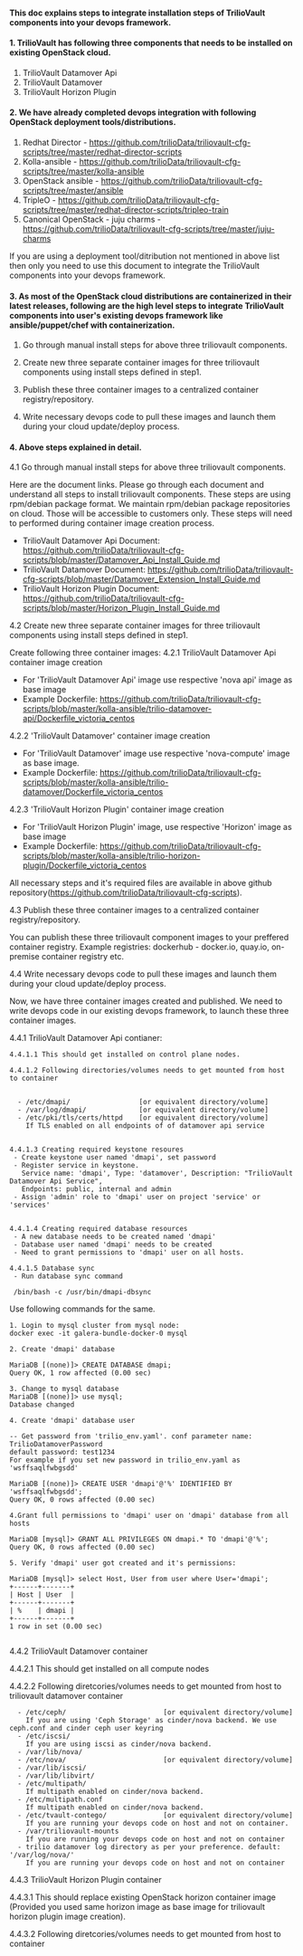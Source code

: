 #### This doc explains steps to integrate installation steps of TrilioVault components into your devops framework.


#### 1. TrilioVault has following three components that needs to be installed on existing OpenStack cloud.
1. TrilioVault Datamover Api
2. TrilioVault Datamover
3. TrilioVault Horizon Plugin


#### 2. We have already completed devops integration with following OpenStack deployment tools/distributions.
1. Redhat Director  - https://github.com/trilioData/triliovault-cfg-scripts/tree/master/redhat-director-scripts
2. Kolla-ansible  - https://github.com/trilioData/triliovault-cfg-scripts/tree/master/kolla-ansible
3. OpenStack ansible - https://github.com/trilioData/triliovault-cfg-scripts/tree/master/ansible
4. TripleO  - https://github.com/trilioData/triliovault-cfg-scripts/tree/master/redhat-director-scripts/tripleo-train
5. Canonical OpenStack - juju charms - https://github.com/trilioData/triliovault-cfg-scripts/tree/master/juju-charms

If you are using a deployment tool/ditribution not mentioned in above list then only you need to use this document to integrate the TrilioVault components into your devops framework.



#### 3. As most of the OpenStack cloud distributions are containerized in their latest releases, following are the high level steps to integrate TrilioVault components into user's existing devops framework like ansible/puppet/chef with containerization.

1. Go through manual install steps for above three triliovault components.

2. Create new three separate container images for three triliovault components using install steps defined in step1.

3. Publish these three container images to a centralized container registry/repository.

4. Write necessary devops code to pull these images and launch them during your cloud update/deploy process.



#### 4. Above steps explained in detail.

4.1 Go through manual install steps for above three triliovault components.

Here are the document links. Please go through each document and understand all steps to install triliovault
components. These steps are using rpm/debian package format.
We maintain rpm/debian package repositories on cloud. Those will be accessible to customers only.
These steps will need to performed during container image creation process.

 - TrilioVault Datamover Api Document: https://github.com/trilioData/triliovault-cfg-scripts/blob/master/Datamover_Api_Install_Guide.md
 - TrilioVault Datamover Document: https://github.com/trilioData/triliovault-cfg-scripts/blob/master/Datamover_Extension_Install_Guide.md
 - TrilioVault Horizon Plugin Document: https://github.com/trilioData/triliovault-cfg-scripts/blob/master/Horizon_Plugin_Install_Guide.md

 4.2 Create new three separate container images for three triliovault components using install steps defined in step1.

Create following three container images:
4.2.1 TrilioVault Datamover Api container image creation
- For 'TrilioVault Datamover Api' image use respective 'nova api' image as base image
- Example Dockerfile: https://github.com/trilioData/triliovault-cfg-scripts/blob/master/kolla-ansible/trilio-datamover-api/Dockerfile_victoria_centos


4.2.2 'TrilioVault Datamover' container image creation
- For 'TrilioVault Datamover' image use respective 'nova-compute' image as base image.
- Example Dockerfile:
https://github.com/trilioData/triliovault-cfg-scripts/blob/master/kolla-ansible/trilio-datamover/Dockerfile_victoria_centos


4.2.3 'TrilioVault Horizon Plugin' container image creation
- For 'TrilioVault Horizon Plugin' image, use respective 'Horizon' image as base image
- Example Dockerfile:
https://github.com/trilioData/triliovault-cfg-scripts/blob/master/kolla-ansible/trilio-horizon-plugin/Dockerfile_victoria_centos

All necessary steps and it's required files are available in above github repository(https://github.com/trilioData/triliovault-cfg-scripts).


4.3 Publish these three container images to a centralized container registry/repository.

You can publish these three triliovault component images to your preffered container registry.
Example registries: dockerhub - docker.io, quay.io, on-premise container registry etc.



4.4 Write necessary devops code to pull these images and launch them during your cloud update/deploy process.

Now, we have three container images created and published. We need to write devops code in our existing devops framework, to launch these three container images.

  4.4.1 TrilioVault Datamover Api contianer:


    4.4.1.1 This should get installed on control plane nodes.

    4.4.1.2 Following directories/volumes needs to get mounted from host to container

    
      - /etc/dmapi/                 [or equivalent directory/volume]
      - /var/log/dmapi/             [or equivalent directory/volume]
      - /etc/pki/tls/certs/httpd    [or equivalent directory/volume]
        If TLS enabled on all endpoints of of datamover api service


    4.4.1.3 Creating required keystone resoures
     - Create keystone user named 'dmapi', set password
     - Register service in keystone. 
       Service name: 'dmapi', Type: 'datamover', Description: "TrilioVault Datamover Api Service",
       Endpoints: public, internal and admin
     - Assign 'admin' role to 'dmapi' user on project 'service' or 'services'


    4.4.1.4 Creating required database resources
     - A new database needs to be created named 'dmapi'
     - Database user named 'dmapi' needs to be created
     - Need to grant permissions to 'dmapi' user on all hosts.

    4.4.1.5 Database sync
     - Run database sync command
  
     /bin/bash -c /usr/bin/dmapi-dbsync
   

  Use following commands for the same.

```
1. Login to mysql cluster from mysql node:
docker exec -it galera-bundle-docker-0 mysql

2. Create 'dmapi' database

MariaDB [(none)]> CREATE DATABASE dmapi;
Query OK, 1 row affected (0.00 sec)

3. Change to mysql database
MariaDB [(none)]> use mysql;
Database changed

4. Create 'dmapi' database user

-- Get password from 'trilio_env.yaml'. conf parameter name: TrilioDatamoverPassword
default password: test1234
For example if you set new password in trilio_env.yaml as 'wsffsaqlfwbgsdd'

MariaDB [(none)]> CREATE USER 'dmapi'@'%' IDENTIFIED BY 'wsffsaqlfwbgsdd';
Query OK, 0 rows affected (0.00 sec)

4.Grant full permissions to 'dmapi' user on 'dmapi' database from all hosts

MariaDB [mysql]> GRANT ALL PRIVILEGES ON dmapi.* TO 'dmapi'@'%';
Query OK, 0 rows affected (0.00 sec)

5. Verify 'dmapi' user got created and it's permissions:

MariaDB [mysql]> select Host, User from user where User='dmapi';
+------+-------+
| Host | User  |
+------+-------+
| %    | dmapi |
+------+-------+
1 row in set (0.00 sec)
   
```   

4.4.2 TrilioVault Datamover container 

  4.4.2.1 This should get installed on all compute nodes

  4.4.2.2 Following diretcories/volumes needs to get mounted from host to triliovault datamover container

```
  - /etc/ceph/                        [or equivalent directory/volume]  
    If you are using 'Ceph Storage' as cinder/nova backend. We use ceph.conf and cinder ceph user keyring
  - /etc/iscsi/    
    If you are using iscsi as cinder/nova backend.
  - /var/lib/nova/
  - /etc/nova/                        [or equivalent directory/volume]
  - /var/lib/iscsi/                   
  - /var/lib/libvirt/                 
  - /etc/multipath/                   
    If multipath enabled on cinder/nova backend.
  - /etc/multipath.conf               
    If multipath enabled on cinder/nova backend.
  - /etc/tvault-contego/              [or equivalent directory/volume]
    If you are running your devops code on host and not on container.
  - /var/triliovault-mounts 
    If you are running your devops code on host and not on container
  - trilio datamover log directory as per your preference. default: '/var/log/nova/'
    If you are running your devops code on host and not on container   
```



4.4.3 TrilioVault Horizon Plugin container

  4.4.3.1 This should replace existing OpenStack horizon container image (Provided you used same horizon image as base     image for triliovault horizon plugin image creation).

  4.4.3.2 Following diretcories/volumes needs to get mounted from host to container
